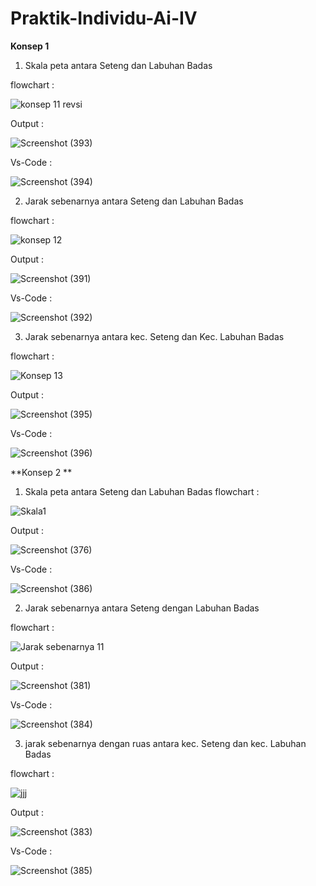 # Praktik-Individu-Ai-IV

**Konsep 1**

1. Skala peta antara Seteng dan Labuhan Badas

flowchart :

![konsep 11 revsi](https://user-images.githubusercontent.com/93022913/139681654-97afa102-e0b9-4232-ba29-1a278d0a0d67.png)

Output :

![Screenshot (393)](https://user-images.githubusercontent.com/93022913/139682293-0d75cd8e-9b28-402c-96e4-4465da049d68.png)

Vs-Code :

![Screenshot (394)](https://user-images.githubusercontent.com/93022913/139682304-94cf6d92-f2f4-4118-9098-5b85ac702ed8.png)

2. Jarak sebenarnya  antara Seteng dan Labuhan Badas 

flowchart :

![konsep 12](https://user-images.githubusercontent.com/93022913/139681659-94e8b324-bb2a-4f19-984c-77accb232e9e.png)

Output :

![Screenshot (391)](https://user-images.githubusercontent.com/93022913/139682593-fa9d6fe4-c4b3-4302-a620-79d896b5f65d.png)

Vs-Code :

![Screenshot (392)](https://user-images.githubusercontent.com/93022913/139682602-8d5091f0-fd86-4dd7-9615-44b1fc227b76.png)

3. Jarak sebenarnya antara kec. Seteng dan Kec. Labuhan Badas 

flowchart :

![Konsep 13](https://user-images.githubusercontent.com/93022913/139681663-a81101b6-c465-4c82-9a6f-9a8307a655fd.png)

Output :

![Screenshot (395)](https://user-images.githubusercontent.com/93022913/139682312-c1fd987a-bb30-4778-a131-46138a18cd4c.png)

Vs-Code :

![Screenshot (396)](https://user-images.githubusercontent.com/93022913/139682314-23bd022d-772e-4add-9e3c-03959b5db18c.png)



**Konsep 2 **

1. Skala peta antara Seteng dan Labuhan Badas
flowchart :

![Skala1](https://user-images.githubusercontent.com/93022913/139674799-5f096763-041b-4d16-89bb-0cb7ea198306.png)

Output :

![Screenshot (376)](https://user-images.githubusercontent.com/93022913/139676002-79739788-4cbe-449a-8555-c587c0df0be1.png)

Vs-Code :

![Screenshot (386)](https://user-images.githubusercontent.com/93022913/139675465-3eb1db26-734e-43e4-aa35-d0a705fd9e4a.png)

2. Jarak sebenarnya antara Seteng dengan Labuhan Badas

flowchart :

![Jarak sebenarnya 11](https://user-images.githubusercontent.com/93022913/139674787-ef6ad5aa-b9cd-4acc-9c56-6f3467fa4152.png)

Output :

![Screenshot (381)](https://user-images.githubusercontent.com/93022913/139675853-8097afe8-120c-4601-b09a-508d504fcc12.png)

Vs-Code :

![Screenshot (384)](https://user-images.githubusercontent.com/93022913/139675455-c833f05b-7a0f-44c4-8d9c-f5f307773391.png)


3. jarak sebenarnya dengan ruas antara kec. Seteng dan kec. Labuhan Badas

flowchart :

![jjj](https://user-images.githubusercontent.com/93022913/139674796-5c961a70-1bda-448d-9411-21d45e2ca776.png)

Output :

![Screenshot (383)](https://user-images.githubusercontent.com/93022913/139675856-2393753e-a47b-41d6-abdc-f866e6918c6b.png)


Vs-Code :

![Screenshot (385)](https://user-images.githubusercontent.com/93022913/139677468-15e3a89f-9df9-4cab-91bf-c56e3793ad86.png)

